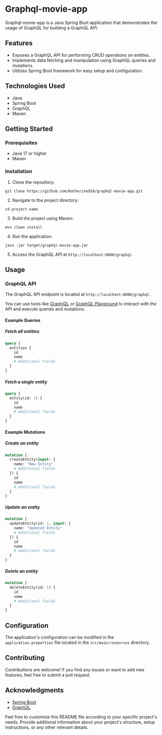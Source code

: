 # Graphql-movie-app

Graphql-movie-app is a Java Spring Boot application that demonstrates the usage of GraphQL for building a GraphQL API.

## Features

- Exposes a GraphQL API for performing CRUD operations on entities.
- Implements data fetching and manipulation using GraphQL queries and mutations.
- Utilizes Spring Boot framework for easy setup and configuration.

## Technologies Used

- Java
- Spring Boot
- GraphQL
- Maven

## Getting Started

### Prerequisites

- Java 17 or higher
- Maven

### Installation

1. Clone the repository:

```
git clone https://github.com/Katherine928/graphql-movie-app.git
```

2. Navigate to the project directory:

```
cd project-name
```

3. Build the project using Maven:

```
mvn clean install
```

4. Run the application:

```
java -jar target/graphql-movie-app.jar
```

5. Access the GraphQL API at `http://localhost:8080/graphql`.

## Usage

### GraphQL API

The GraphQL API endpoint is located at `http://localhost:8080/graphql`.

You can use tools like [GraphiQL](https://github.com/graphql/graphiql) or [GraphQL Playground](https://github.com/prisma/graphql-playground) to interact with the API and execute queries and mutations.

#### Example Queries

##### Fetch all entities

```graphql
query {
  entities {
    id
    name
    # Additional fields
  }
}
```

##### Fetch a single entity

```graphql
query {
  entity(id: 1) {
    id
    name
    # Additional fields
  }
}
```

#### Example Mutations

##### Create an entity

```graphql
mutation {
  createEntity(input: {
    name: "New Entity"
    # Additional fields
  }) {
    id
    name
    # Additional fields
  }
}
```

##### Update an entity

```graphql
mutation {
  updateEntity(id: 1, input: {
    name: "Updated Entity"
    # Additional fields
  }) {
    id
    name
    # Additional fields
  }
}
```

##### Delete an entity

```graphql
mutation {
  deleteEntity(id: 1) {
    id
    name
    # Additional fields
  }
}
```

## Configuration

The application's configuration can be modified in the `application.properties` file located in the `src/main/resources` directory.

## Contributing

Contributions are welcome! If you find any issues or want to add new features, feel free to submit a pull request.

## Acknowledgments

- [Spring Boot](https://spring.io/projects/spring-boot)
- [GraphQL](https://graphql.org/)

Feel free to customize this README file according to your specific project's needs. Provide additional information about your project's structure, setup instructions, or any other relevant details.